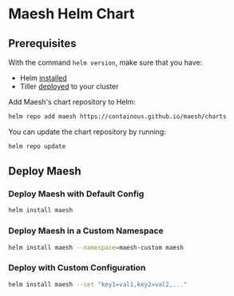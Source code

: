 # Maesh Helm Chart

## Prerequisites

With the command `helm version`, make sure that you have:
- Helm [installed](https://helm.sh/docs/using_helm/#installing-helm) 
- Tiller [deployed](https://helm.sh/docs/using_helm/#installing-tiller) to your cluster 

Add Maesh's chart repository to Helm:

```bash
helm repo add maesh https://containous.github.io/maesh/charts
```

You can update the chart repository by running:

```bash
helm repo update
```

## Deploy Maesh

### Deploy Maesh with Default Config

```bash
helm install maesh
```

### Deploy Maesh in a Custom Namespace

```bash
helm install maesh --namespace=maesh-custom maesh
```

### Deploy with Custom Configuration

```bash
helm install maesh --set "key1=val1,key2=val2,..."
```
